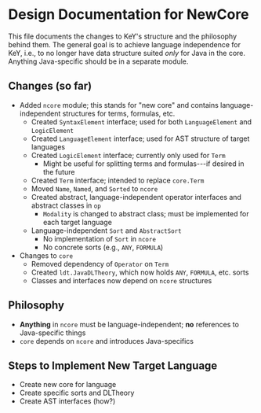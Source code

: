 # Design Documentation for NewCore

This file documents the changes to KeY's structure and the philosophy behind them. The general goal is to achieve 
language independence for KeY, i.e., to no longer have data structure suited _only_ for Java in the core. Anything 
Java-specific should be in a separate module.

## Changes (so far)

- Added `ncore` module; this stands for "new core" and contains language-independent structures for terms, formulas, 
etc.
  - Created `SyntaxElement` interface; used for both `LanguageElement` and `LogicElement`
  - Created `LanguageElement` interface; used for AST structure of target languages
  - Created `LogicElement` interface; currently only used for `Term`
    - Might be useful for splitting terms and formulas---if desired in the future
  - Created `Term` interface; intended to replace `core.Term`
  - Moved `Name`, `Named`, and `Sorted` to `ncore`
  - Created abstract, language-independent operator interfaces and abstract classes in `op`
    - `Modality` is changed to abstract class; must be implemented for each target language
  - Language-independent `Sort` and `AbstractSort`
    - No implementation of `Sort` in `ncore`
    - No concrete sorts (e.g., `ANY`, `FORMULA`)
- Changes to `core`
  - Removed dependency of `Operator` on `Term`
  - Created `ldt.JavaDLTheory`, which now holds `ANY`, `FORMULA`, etc. sorts
  - Classes and interfaces now depend on `ncore` structures

## Philosophy

- **Anything** in `ncore` must be language-independent; **no** references to Java-specific things
- `core` depends on `ncore` and introduces Java-specifics

## Steps to Implement New Target Language

- Create new core for language
- Create specific sorts and DLTheory
- Create AST interfaces (how?)